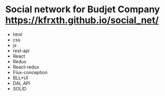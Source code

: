 # Social network for Budjet Company https://kfrxth.github.io/social_net/
* html
* css
* js
* rest-api
* React
* Redux
* React-redux 
* Flux-conception
* BLL+UI
* DAL API
* SOLID

